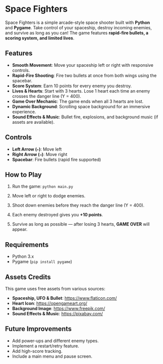# Space Fighters

Space Fighters is a simple arcade-style space shooter built with **Python** and **Pygame**. Take control of your spaceship, destroy incoming enemies, and survive as long as you can! The game features **rapid-fire bullets, a scoring system, and limited lives**.

## Features
- **Smooth Movement**: Move your spaceship left or right with responsive controls.
- **Rapid-Fire Shooting**: Fire two bullets at once from both wings using the spacebar.
- **Score System**: Earn 10 points for every enemy you destroy.
- **Lives & Hearts**: Start with 3 hearts. Lose 1 heart each time an enemy crosses the danger line (Y = 400).
- **Game Over Mechanic**: The game ends when all 3 hearts are lost.
- **Dynamic Background**: Scrolling space background for an immersive experience.
- **Sound Effects & Music**: Bullet fire, explosions, and background music (if assets are available).

## Controls
- **Left Arrow (`←`)**: Move left
- **Right Arrow (`→`)**: Move right
- **Spacebar**: Fire bullets (rapid fire supported)

## How to Play
1. Run the game:
   `
   python main.py
`

2. Move left or right to dodge enemies.
3. Shoot down enemies before they reach the danger line (Y = 400).
4. Each enemy destroyed gives you **+10 points**.
5. Survive as long as possible — after losing 3 hearts, **GAME OVER** will appear.

## Requirements

* Python 3.x
* Pygame (`pip install pygame`)

## Assets Credits

This game uses free assets from various sources:

* **Spaceship, UFO & Bullet**: https://www.flaticon.com/
* **Heart Icon**: https://opengameart.org/
* **Background Image**: https://www.freepik.com/
* **Sound Effects & Music**: https://pixabay.com/

## Future Improvements

* Add power-ups and different enemy types.
* Implement a restart/retry feature.
* Add high-score tracking.
* Include a main menu and pause screen.